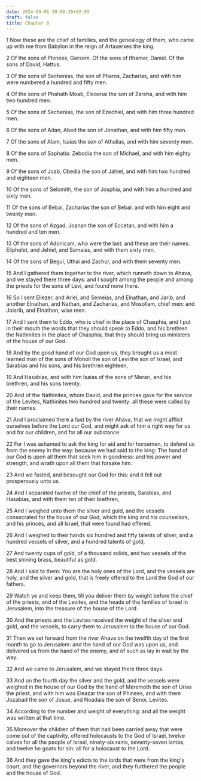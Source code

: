 ```yaml
---
date: 2024-09-06 20:00:28+02:00
draft: false
title: Chapter 8
---
```




1 Now these are the chief of families, and the genealogy of them, who came up with me from Babylon in the reign of Artaxerxes the king.

2 Of the sons of Phinees, Gersom. Of the sons of Ithamar, Daniel. Of the sons of David, Hattus.

3 Of the sons of Sechenias, the son of Pharos, Zacharias, and with him were numbered a hundred and fifty men.

4 Of the sons of Phahath Moab, Eleoenai the son of Zareha, and with him two hundred men.

5 Of the sons of Sechenias, the son of Ezechiel, and with him three hundred men.

6 Of the sons of Adan, Abed the son of Jonathan, and with him fifty men.

7 Of the sons of Alam, Isaias the son of Athalias, and with him seventy men.

8 Of the sons of Saphatia: Zebodia the son of Michael, and with him eighty men.

9 Of the sons of Joab, Obedia the son of Jahiel, and with him two hundred and eighteen men.

10 Of the sons of Selomith, the son of Josphia, and with him a hundred and sixty men.

11 Of the sons of Bebai, Zacharias the son of Bebai: and with him eight and twenty men.

12 Of the sons of Azgad, Joanan the son of Eccetan, and with him a hundred and ten men.

13 Of the sons of Adonicam, who were the last: and these are their names: Eliphelet, and Jehiel, and Samaias, and with them sixty men.

14 Of the sons of Begui, Uthai and Zachur, and with them seventy men.

15 And I gathered them together to the river, which runneth down to Ahava, and we stayed there three days: and I sought among the people and among the priests for the sons of Levi, and found none there.

16 So I sent Eliezer, and Ariel, and Semeias, and Elnathan, and Jarib, and another Elnathan, and Nathan, and Zacharias, and Mosollam, chief men: and Joiarib, and Elnathan, wise men.

17 And I sent them to Eddo, who is chief in the place of Chasphia, and I put in their mouth the words that they should speak to Eddo, and his brethren the Nathinites in the place of Chasphia, that they should bring us ministers of the house of our God.

18 And by the good hand of our God upon us, they brought us a most learned man of the sons of Moholi the son of Levi the son of Israel, and Sarabias and his sons, and his brethren eighteen,

19 And Hasabias, and with him Isaias of the sons of Merari, and his brethren, and his sons twenty.

20 And of the Nathinites, whom David, and the princes gave for the service of the Levites, Nathinites two hundred and twenty: all these were called by their names.

21 And I proclaimed there a fast by the river Ahava, that we might afflict ourselves before the Lord our God, and might ask of him a right way for us and for our children, and for all our substance.

22 For I was ashamed to ask the king for aid and for horsemen, to defend us from the enemy in the way: because we had said to the king: The hand of our God is upon all them that seek him in goodness: and his power and strength, and wrath upon all them that forsake him.

23 And we fasted, and besought our God for this: and it fell out prosperously unto us.

24 And I separated twelve of the chief of the priests, Sarabias, and Hasabias, and with them ten of their brethren,

25 And I weighed unto them the silver and gold, and the vessels consecrated for the house of our God, which the king and his counsellors, and his princes, and all Israel, that were found had offered.

26 And I weighed to their hands six hundred and fifty talents of silver, and a hundred vessels of silver, and a hundred talents of gold,

27 And twenty cups of gold, of a thousand solids, and two vessels of the best shining brass, beautiful as gold.

28 And I said to them: You are the holy ones of the Lord, and the vessels are holy, and the silver and gold, that is freely offered to the Lord the God of our fathers.

29 Watch ye and keep them, till you deliver them by weight before the chief of the priests, and of the Levites, and the heads of the families of Israel in Jerusalem, into the treasure of the house of the Lord.

30 And the priests and the Levites received the weight of the silver and gold, and the vessels, to carry them to Jerusalem to the house of our God.

31 Then we set forward from the river Ahava on the twelfth day of the first month to go to Jerusalem: and the hand of our God was upon us, and delivered us from the hand of the enemy, and of such as lay in wait by the way.

32 And we came to Jerusalem, and we stayed there three days.

33 And on the fourth day the silver and the gold, and the vessels were weighed in the house of our God by the hand of Meremoth the son of Urias the priest, and with him was Eleazar the son of Phinees, and with them Jozabad the son of Josue, and Noadaia the son of Benoi, Levites.

34 According to the number and weight of everything: and all the weight was written at that time.

35 Moreover the children of them that had been carried away that were come out of the captivity, offered holocausts to the God of Israel, twelve calves for all the people of Israel, ninety-six rams, seventy-seven lambs, and twelve he goats for sin: all for a holocaust to the Lord.

36 And they gave the king's edicts to the lords that were from the king's court, and the governors beyond the river, and they furthered the people and the house of God.

